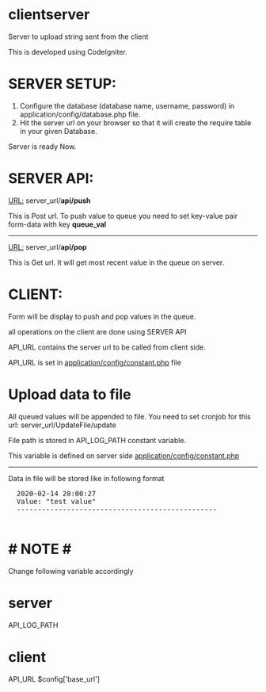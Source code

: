 # clientserver
Server to upload string sent from the client

This is developed using CodeIgniter.
# SERVER SETUP:
<ol><li>Configure the database (database name, username, password) in application/config/database.php file.</li>
<li>Hit the server url on your browser so that it will create the require table in your given Database.</li></ol>
  <p>Server is ready Now.</p>

# SERVER API:
<p><u>URL:</u> server_url/<b>api/push</b></p>
<p> This is Post url. To push value to queue you need to set key-value pair form-data with key <b>queue_val</b></p>
<hr>
<p><u>URL:</u> server_url/<b>api/pop</b></p>
<p> This is Get url. It will get most recent value in the queue on server.</p> 

# CLIENT:
<p>Form will be display to push and pop values in the queue.</p>
<p> all operations on the client are done using SERVER API </p>
<p>API_URL contains the server url to be called from client side.</p>
<p>API_URL is set in <u>application/config/constant.php</u> file</p>

# Upload data to file
<p>All queued values will be appended to file. You need to set cronjob for this url: server_url/UpdateFile/update </p>
<p>File path is stored in API_LOG_PATH constant variable.</p>
<p>This variable is defined on server side <u>application/config/constant.php</u></p>
<hr>
<p>Data in file will be stored like in following format
<pre>  2020-02-14 20:00:27
  Value: "test value"
  ------------------------------------------------
  </pre>
</p>

# # NOTE # #
Change following variable accordingly
# server
API_LOG_PATH
# client
API_URL
$config['base_url']
